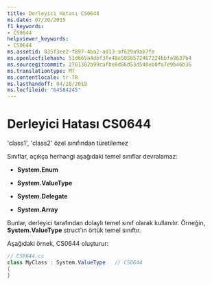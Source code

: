 ```yaml
---
title: Derleyici Hatası CS0644
ms.date: 07/20/2015
f1_keywords:
- CS0644
helpviewer_keywords:
- CS0644
ms.assetid: 835f3ee2-f897-4ba2-ad13-af629a9ab7fe
ms.openlocfilehash: 51d665a4dbf3fe48e5058572467224bbfa9637b4
ms.sourcegitcommit: 2701302a99cafbe0d86d53d540eb0fa7e9b46b36
ms.translationtype: MT
ms.contentlocale: tr-TR
ms.lasthandoff: 04/28/2019
ms.locfileid: "64584245"
---
```

# <a name="compiler-error-cs0644"></a>Derleyici Hatası CS0644
'class1', 'class2' özel sınıfından türetilemez  
  
 Sınıflar, açıkça herhangi aşağıdaki temel sınıflar devralamaz:  
  
- **System.Enum**  
  
- **System.ValueType**  
  
- **System.Delegate**  
  
- **System.Array**  
  
 Bunlar, derleyici tarafından dolaylı temel sınıf olarak kullanılır. Örneğin, **System.ValueType** struct'ın örtük temel sınıftır.  
  
 Aşağıdaki örnek, CS0644 oluşturur:  
  
```csharp  
// CS0644.cs  
class MyClass : System.ValueType   // CS0644  
{  
}  
```
